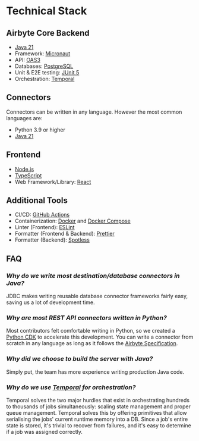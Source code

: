 # Technical Stack

## Airbyte Core Backend

- [Java 21](https://jdk.java.net/archive/)
- Framework: [Micronaut](https://micronaut.io/)
- API: [OAS3](https://www.openapis.org/)
- Databases: [PostgreSQL](https://www.postgresql.org/)
- Unit & E2E testing: [JUnit 5](https://junit.org/junit5)
- Orchestration: [Temporal](https://temporal.io)

## Connectors

Connectors can be written in any language. However the most common languages are:

- Python 3.9 or higher
- [Java 21](https://jdk.java.net/archive/)

## **Frontend**

- [Node.js](https://nodejs.org/en/)
- [TypeScript](https://www.typescriptlang.org/)
- Web Framework/Library: [React](https://reactjs.org/)

## Additional Tools

- CI/CD: [GitHub Actions](https://github.com/features/actions)
- Containerization: [Docker](https://www.docker.com/) and [Docker Compose](https://docs.docker.com/compose/)
- Linter \(Frontend\): [ESLint](https://eslint.org/)
- Formatter \(Frontend & Backend\): [Prettier](https://prettier.io/)
- Formatter \(Backend\): [Spotless](https://github.com/diffplug/spotless)

## FAQ

### _Why do we write most destination/database connectors in Java?_

JDBC makes writing reusable database connector frameworks fairly easy, saving us a lot of development time.

### _Why are most REST API connectors written in Python?_

Most contributors felt comfortable writing in Python, so we created a [Python CDK](../connector-development/cdk-python/) to accelerate this development. You can write a connector from scratch in any language as long as it follows the [Airbyte Specification](airbyte-protocol.md).

### _Why did we choose to build the server with Java?_

Simply put, the team has more experience writing production Java code.

### _Why do we use_ [_Temporal_](https://temporal.io) _for orchestration?_

Temporal solves the two major hurdles that exist in orchestrating hundreds to thousands of jobs simultaneously: scaling state management and proper queue management. Temporal solves this by offering primitives that allow serialising the jobs' current runtime memory into a DB. Since a job's entire state is stored, it's trivial to recover from failures, and it's easy to determine if a job was assigned correctly.
